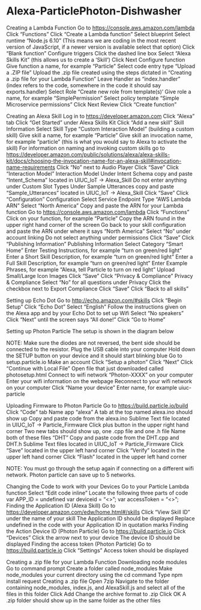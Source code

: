# Alexa-ParticlePhoton-Dishwasher

Creating a Lambda Function
Go to https://console.aws.amazon.com/lambda
Click “Functions”
Click “Create a Lambda function”
Select blueprint
Select runtime “Node.js 6.10” (This means we are coding in the most recent version of JavaScript, if a newer version is available select that option)
Click “Blank function”
Configure triggers
Click the dashed line box
Select “Alexa Skills Kit” (this allows us to create a ‘Skill’)
Click Next
Configure function
Give function a name, for example “Particle”
Select code entry type “Upload a .ZIP file”
Upload the .zip file created using the steps dictated in “Creating a .zip file for your Lambda Function”
Leave Handler as “index.handler” (index refers to the code, somewhere in the code it should say exports.handler)
Select Role “Create new role from template(s)’
Give role a name, for example “SimplePermission”
Select policy template “Simple Microservice permissions”
Click Next
Review
 Click “Create function”

Creating an Alexa Skill
Log in to https://developer.amazon.com
Click “Alexa” tab
Click “Get Started” under Alexa Skills Kit
Click “Add a new skill”
Skill Information
Select Skill Type “Custom Interaction Model” (building a custom skill)
Give skill a name, for example “Particle”
Give skill an invocation name, for example “particle” (this is what you would say to Alexa to activate the skill)
For information on naming and invoking custom skills go to https://developer.amazon.com/public/solutions/alexa/alexa-skills-kit/docs/choosing-the-invocation-name-for-an-alexa-skill#invocation-name-requirements
Click “No” next to Audio Player
Click “Save”
Click “Interaction Model”
Interaction Model
Under Intent Schema copy and paste “Intent_Schema” located  in UIUC_IoT → Alexa_Skill
Do not enter anything under Custom Slot Types
Under Sample Utterances copy and paste “Sample_Utterances” located  in UIUC_IoT → Alexa_Skill
Click “Save”
Click “Configuration”
Configuration
Select Service Endpoint Type “AWS Lambda ARN”
Select “North America”
Copy and paste the ARN for your Lambda function
Go to https://console.aws.amazon.com/lambda
Click “Functions”
Click on your function, for example “Particle”
Copy the ARN found in the upper right hand corner of the screen
Go back to your skill configuration and paste the ARN under where it says “North America”
Select “No” under account linking
Do not select anything under permissions
Click “Save”
Click “Publishing Information”
Publishing Information
Select Category “Smart Home”
Enter Testing Instructions, for example “turn on green/red light”
Enter a Short Skill Description, for example “turn on green/red light”
Enter a Full Skill Description, for example “turn on green/red light”
Enter Example Phrases, for example “Alexa, tell Particle to turn on red light”
Upload Small/Large Icon Images
Click “Save”
Click “Privacy & Compliance”
Privacy & Compliance
Select “No” for all questions under Privacy
Click the checkbox next to Export Compliance
Click “Save”
Click “Back to all skills”

Setting up Echo Dot
Go to http://echo.amazon.com/#skills
Click “Begin Setup”
Click “Echo Dot”
Select “English”
Follow the instructions given on the Alexa app and by your Echo Dot to set up Wifi
Select “No speakers”
Click “Next” until the screen says “All done!”
Click “Go to Home”

Setting up Photon Particle
The setup is shown in the diagram below

NOTE: Make sure the diodes are not reversed, the bent side should be connected to the resistor.
Plug the USB cable into your computer
Hold down the SETUP button on your device and it should start blinking blue
Go to setup.particle.io
Make an account
Click “Setup a photon”
Click “Next”
Click “Continue with Local File”
Open file that just downloaded called photosetup.html
Connect to wifi network “Photon-XXXX” on your computer
Enter your wifi information on the webpage
Reconnect to your wifi network on your computer
Click “Name your device”
Enter name, for example uiuc-particle

Uploading Firmware to Photon Particle
Go to https://build.particle.io/build
Click “Code” tab
Name app “alexa”
A tab at the top named alexa.ino should show up
Copy and paste code from the alexa.ino Sublime Text file located in UIUC_IoT → Particle_Firmware
Click plus button in the upper right hand corner
Two new tabs should show up, one .cpp file and one .h file
Name both of these files “DHT”
Copy and paste code from the DHT.cpp and DHT.h Sublime Text files located in UIUC_IoT → Particle_Firmware
Click “Save” located in the upper left hand corner
Click “Verify”  located in the upper left hand corner
Click “Flash” located in the upper left hand corner

NOTE: You must go through the setup again if connecting on a different wifi network. Photon particle can save up to 5 networks.

Changing the Code to work with your Devices
Go to your Particle Lambda function
Select “Edit code inline”
Locate the following three parts of code
var APP_ID = undefined
var deviceid = “<<deviceid>>”;
var accessToken = “<<accesstoken>>”;
Finding the Application ID (Alexa Skill)
Go to https://developer.amazon.com/edw/home.html#/skills
Click “View Skill ID” under the name of your skill
The Application ID should be displayed
Replace undefined in the code with your Application ID in quotation marks
Finding the Action Device ID (Photon Particle)
Go to https://build.particle.io
Click “Devices”
Click the arrow next to your device
The device ID should be displayed
Finding the access token (Photon Particle)
Go to https://build.particle.io
Click “Settings”
Access token should be displayed

Creating a .zip file for your Lambda Function
Downloading node modules
Go to command prompt
Create a folder called node_modules
Make node_modules your current directory using the cd command
Type npm install request
Creating a .zip file
Open 7zip
Navigate to the folder containing node_modules, index.js, and AlexaSkill.js and select all of the files in this folder
Click Add
Change the archive format to .zip
Click OK
A .zip folder should show up in the same folder as the other files

